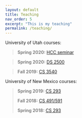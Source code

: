 ```yaml
---
layout: default
title: Teaching
nav_order: 5
excerpt: "This is my teaching"
permalink: /teaching/
---
```

University of Utah courses:
> **<span style="color:grey">Spring 2020:</span>** [HCC seminar](HCCSemSp2020.md)

> **<span style="color:grey">Spring 2020:</span>** [DS 2500](https://utah.instructure.com/courses/604077)

> **<span style="color:grey">Fall 2019:</span>** [CS 3540](https://utah.instructure.com/courses/578741)
> 
University of New Mexico courses:

> **<span style="color:grey">Spring 2019:</span>** [CS 293](CS293Sp2019.md)
> 
> **<span style="color:grey">Fall 2018:</span>** [CS 491/591](CS591.md)
> 
> **<span style="color:grey">Spring 2018:</span>** [CS 293](CS293Sp2018.md)

